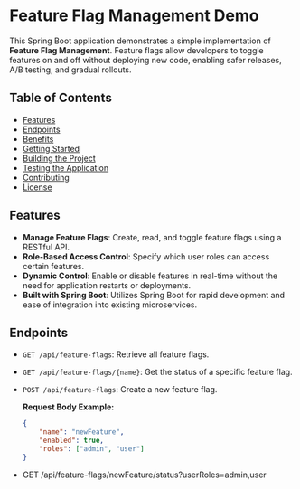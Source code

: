 # Feature Flag Management Demo

This Spring Boot application demonstrates a simple implementation of **Feature Flag Management**. Feature flags allow developers to toggle features on and off without deploying new code, enabling safer releases, A/B testing, and gradual rollouts.

## Table of Contents

- [Features](#features)
- [Endpoints](#endpoints)
- [Benefits](#benefits)
- [Getting Started](#getting-started)
- [Building the Project](#building-the-project)
- [Testing the Application](#testing-the-application)
- [Contributing](#contributing)
- [License](#license)

## Features

- **Manage Feature Flags**: Create, read, and toggle feature flags using a RESTful API.
- **Role-Based Access Control**: Specify which user roles can access certain features.
- **Dynamic Control**: Enable or disable features in real-time without the need for application restarts or deployments.
- **Built with Spring Boot**: Utilizes Spring Boot for rapid development and ease of integration into existing microservices.

## Endpoints

- `GET /api/feature-flags`: Retrieve all feature flags.
- `GET /api/feature-flags/{name}`: Get the status of a specific feature flag.
- `POST /api/feature-flags`: Create a new feature flag.
  
  **Request Body Example:**
  ```json
  {
      "name": "newFeature",
      "enabled": true,
      "roles": ["admin", "user"]
  }
- GET /api/feature-flags/newFeature/status?userRoles=admin,user
